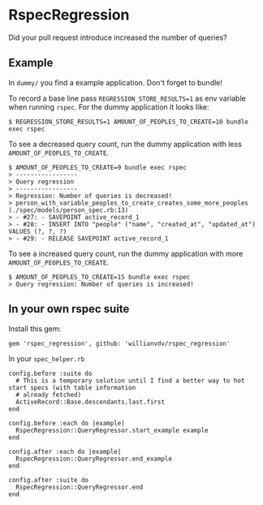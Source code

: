 # RspecRegression
Did your pull request introduce increased the number of queries?

## Example
In `dummy/` you find a example application. Don't forget to bundle!

To record a base line pass `REGRESSION_STORE_RESULTS=1` as env variable when running `rspec`. For the
dummy application it looks like:

```
$ REGRESSION_STORE_RESULTS=1 AMOUNT_OF_PEOPLES_TO_CREATE=10 bundle exec rspec
```

To see a decreased query count, run the dummy application with less `AMOUNT_OF_PEOPLES_TO_CREATE`.
```
$ AMOUNT_OF_PEOPLES_TO_CREATE=9 bundle exec rspec
> -----------------
> Query regression
> -----------------
> Regression: Number of queries is decreased!
> person_with_variable_peoples_to_create_creates_some_more_peoples (./spec/models/person_spec.rb:13)
> - #27: - SAVEPOINT active_record_1
> - #28: - INSERT INTO "people" ("name", "created_at", "updated_at") VALUES (?, ?, ?)
> - #29: - RELEASE SAVEPOINT active_record_1
```

To see a increased query count, run the dummy application with more `AMOUNT_OF_PEOPLES_TO_CREATE`.

```
$ AMOUNT_OF_PEOPLES_TO_CREATE=15 bundle exec rspec
> Query regression: Number of queries is increased!
```


## In your own rspec suite

Install this gem:
```
gem 'rspec_regression', github: 'willianvdv/rspec_regression'
```
In your `spec_helper.rb`

```
config.before :suite do
  # This is a temporary solution until I find a better way to hot start specs (with table information
  # already fetched)
  ActiveRecord::Base.descendants.last.first
end

config.before :each do |example|
  RspecRegression::QueryRegressor.start_example example
end

config.after :each do |example|
  RspecRegression::QueryRegressor.end_example
end

config.after :suite do
  RspecRegression::QueryRegressor.end
end
```
